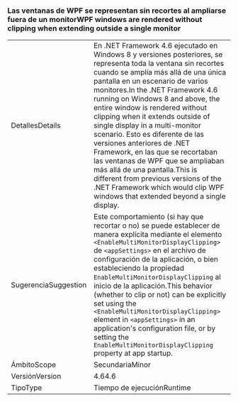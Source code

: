 ### <a name="wpf-windows-are-rendered-without-clipping-when-extending-outside-a-single-monitor"></a><span data-ttu-id="c59fd-101">Las ventanas de WPF se representan sin recortes al ampliarse fuera de un monitor</span><span class="sxs-lookup"><span data-stu-id="c59fd-101">WPF windows are rendered without clipping when extending outside a single monitor</span></span>

|   |   |
|---|---|
|<span data-ttu-id="c59fd-102">Detalles</span><span class="sxs-lookup"><span data-stu-id="c59fd-102">Details</span></span>|<span data-ttu-id="c59fd-103">En .NET Framework 4.6 ejecutado en Windows 8 y versiones posteriores, se representa toda la ventana sin recortes cuando se amplía más allá de una única pantalla en un escenario de varios monitores.</span><span class="sxs-lookup"><span data-stu-id="c59fd-103">In the .NET Framework 4.6 running on Windows 8 and above, the entire window is rendered without clipping when it extends outside of single display in a multi-monitor scenario.</span></span> <span data-ttu-id="c59fd-104">Esto es diferente de las versiones anteriores de .NET Framework, en las que se recortaban las ventanas de WPF que se ampliaban más allá de una pantalla.</span><span class="sxs-lookup"><span data-stu-id="c59fd-104">This is different from previous versions of the .NET Framework which would clip WPF windows that extended beyond a single display.</span></span>|
|<span data-ttu-id="c59fd-105">Sugerencia</span><span class="sxs-lookup"><span data-stu-id="c59fd-105">Suggestion</span></span>|<span data-ttu-id="c59fd-106">Este comportamiento (si hay que recortar o no) se puede establecer de manera explícita mediante el elemento <code>&lt;EnableMultiMonitorDisplayClipping&gt;</code> de <code>&lt;appSettings&gt;</code> en el archivo de configuración de la aplicación, o bien estableciendo la propiedad <code>EnableMultiMonitorDisplayClipping</code> al inicio de la aplicación.</span><span class="sxs-lookup"><span data-stu-id="c59fd-106">This behavior (whether to clip or not) can be explicitly set using the <code>&lt;EnableMultiMonitorDisplayClipping&gt;</code> element in <code>&lt;appSettings&gt;</code> in an application's configuration file, or by setting the <code>EnableMultiMonitorDisplayClipping</code> property at app startup.</span></span>|
|<span data-ttu-id="c59fd-107">Ámbito</span><span class="sxs-lookup"><span data-stu-id="c59fd-107">Scope</span></span>|<span data-ttu-id="c59fd-108">Secundaria</span><span class="sxs-lookup"><span data-stu-id="c59fd-108">Minor</span></span>|
|<span data-ttu-id="c59fd-109">Versión</span><span class="sxs-lookup"><span data-stu-id="c59fd-109">Version</span></span>|<span data-ttu-id="c59fd-110">4.6</span><span class="sxs-lookup"><span data-stu-id="c59fd-110">4.6</span></span>|
|<span data-ttu-id="c59fd-111">Tipo</span><span class="sxs-lookup"><span data-stu-id="c59fd-111">Type</span></span>|<span data-ttu-id="c59fd-112">Tiempo de ejecución</span><span class="sxs-lookup"><span data-stu-id="c59fd-112">Runtime</span></span>|

